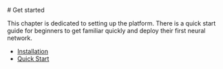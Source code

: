 # Get started

This chapter is dedicated to setting up the platform. There is a quick start guide for beginners to get familiar quickly and deploy their first neural network.

* [Installation](installation.md)
* [Quick Start](quick_start.md)
